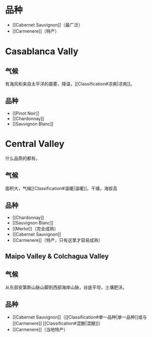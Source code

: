# 品种

- [[Cabernet Sauvignon]]（最广泛）
- [[Carmenere]]（特产）

# Casablanca Vally

## 气候

有海风和来自太平洋的晨雾，降温，[[Classification#凉爽|凉爽]]。

## 品种

- [[Pinot Noir]]
- [[Chardonnay]]
- [[Sauvignon Blanc]]

# Central Valley

什么品质的都有。

## 气候

面积大，气候[[Classification#温暖|温暖]]，干燥，海拔高

## 品种

- [[Chardonnay]]
- [[Sauvignon Blanc]]
- [[Merlot]]（完全成熟）
- [[Cabernet Sauvignon]]
- [[Carmenere]]（特产，只有这里才容易成熟）

## Maipo Valley & Colchagua Valley

## 气候

从东部安第斯山脉山脚到西部海岸山脉，谷底平坦，土壤肥沃。

## 品种

- [[Cabernet Sauvignon]]（[[Classification#单一品种|单一品种]]或与 [[Carmenere]] [[Classification#混酿|混酿]]）
- [[Carmenere]]（当地特产）

